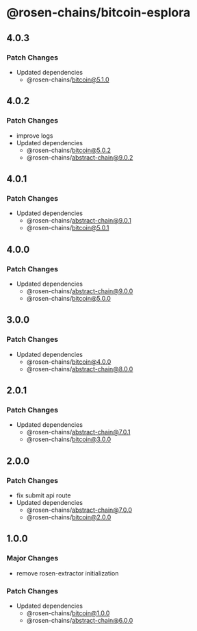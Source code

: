 # @rosen-chains/bitcoin-esplora

## 4.0.3

### Patch Changes

- Updated dependencies
  - @rosen-chains/bitcoin@5.1.0

## 4.0.2

### Patch Changes

- improve logs
- Updated dependencies
  - @rosen-chains/bitcoin@5.0.2
  - @rosen-chains/abstract-chain@9.0.2

## 4.0.1

### Patch Changes

- Updated dependencies
  - @rosen-chains/abstract-chain@9.0.1
  - @rosen-chains/bitcoin@5.0.1

## 4.0.0

### Patch Changes

- Updated dependencies
  - @rosen-chains/abstract-chain@9.0.0
  - @rosen-chains/bitcoin@5.0.0

## 3.0.0

### Patch Changes

- Updated dependencies
  - @rosen-chains/bitcoin@4.0.0
  - @rosen-chains/abstract-chain@8.0.0

## 2.0.1

### Patch Changes

- Updated dependencies
  - @rosen-chains/abstract-chain@7.0.1
  - @rosen-chains/bitcoin@3.0.0

## 2.0.0

### Patch Changes

- fix submit api route
- Updated dependencies
  - @rosen-chains/abstract-chain@7.0.0
  - @rosen-chains/bitcoin@2.0.0

## 1.0.0

### Major Changes

- remove rosen-extractor initialization

### Patch Changes

- Updated dependencies
  - @rosen-chains/bitcoin@1.0.0
  - @rosen-chains/abstract-chain@6.0.0

